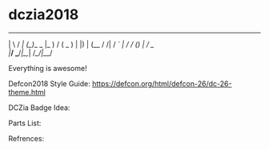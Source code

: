 # dczia2018
 ___   ___ _____        ___ __  _ ___
|   \ / __|_  (_)__ _  |_  )  \/ ( _ )
| |) | (__ / /| / _` |  / / () | / _ \
|___/ \___/___|_\__,_| /___\__/|_\___/


Everything is awesome!

Defcon2018 Style Guide: https://defcon.org/html/defcon-26/dc-26-theme.html

DCZia Badge Idea:

Parts List:

Refrences:




